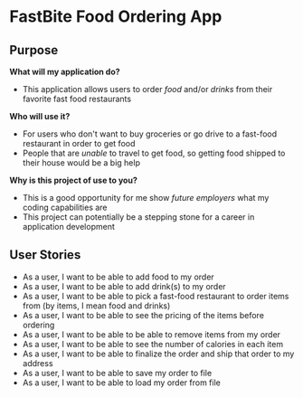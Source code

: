 # FastBite Food Ordering App

## Purpose

**What will my application do?**
- This application allows users to order *food* and/or *drinks* from their favorite fast food restaurants

**Who will use it?**
- For users who don't want to buy groceries or go drive to a fast-food restaurant in order to get food
- People that are *unable* to travel to get food, so getting food shipped to their house would be a big help 

**Why is this project of use to you?**
- This is a good opportunity for me show *future employers* what my coding capabilities are
- This project can potentially be a stepping stone for a career in application development

## User Stories
- As a user, I want to be able to add food to my order
- As a user, I want to be able to add drink(s) to my order
- As a user, I want to be able to pick a fast-food restaurant to order items from (by items, I mean food and drinks)
- As a user, I want to be able to see the pricing of the items before ordering
- As a user, I want to be able to be able to remove items from my order
- As a user, I want to be able to see the number of calories in each item
- As a user, I want to be able to finalize the order and ship that order to my address
- As a user, I want to be able to save my order to file
- As a user, I want to be able to load my order from file
